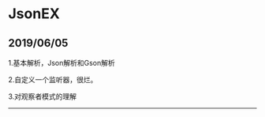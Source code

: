# JsonEX
2019/06/05
---------------------------

1.基本解析，Json解析和Gson解析

2.自定义一个监听器，很烂。

3.对观察者模式的理解

----------------------------
